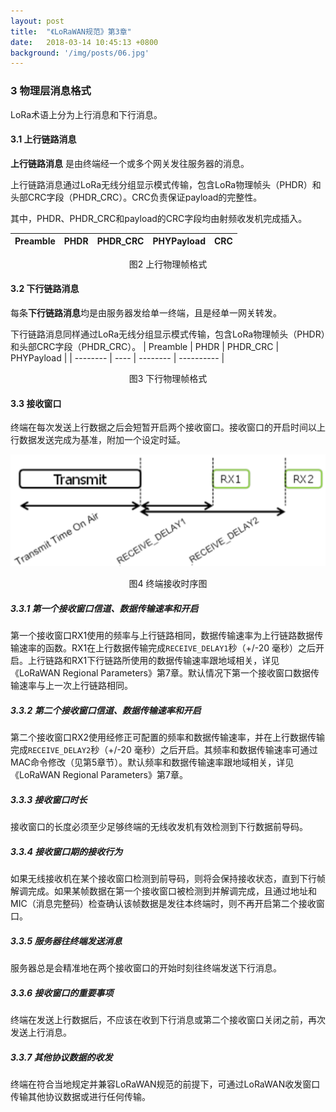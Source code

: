 ```yaml
---
layout: post
title:  "《LoRaWAN规范》第3章"
date:   2018-03-14 10:45:13 +0800
background: '/img/posts/06.jpg'
---
```


### 3 物理层消息格式
LoRa术语上分为上行消息和下行消息。
#### 3.1 上行链路消息
**上行链路消息** 是由终端经一个或多个网关发往服务器的消息。

上行链路消息通过LoRa无线分组显示模式传输，包含LoRa物理帧头（PHDR）和头部CRC字段（PHDR_CRC）。CRC负责保证payload的完整性。

其中，PHDR、PHDR_CRC和payload的CRC字段均由射频收发机完成插入。

| Preamble | PHDR | PHDR_CRC | PHYPayload | CRC |
| -------- | ---- | -------- | ---------- | --- |
<center>图2 上行物理帧格式</center>

#### 3.2 下行链路消息
每条**下行链路消息**均是由服务器发给单一终端，且是经单一网关转发。

下行链路消息同样通过LoRa无线分组显示模式传输，包含LoRa物理帧头（PHDR）和头部CRC字段（PHDR_CRC）。
| Preamble | PHDR | PHDR_CRC | PHYPayload |
| -------- | ---- | -------- | ---------- |
<center>图3 下行物理帧格式</center>

#### 3.3 接收窗口
终端在每次发送上行数据之后会短暂开启两个接收窗口。接收窗口的开启时间以上行数据发送完成为基准，附加一个设定时延。

![end-device receive receive slot timing](https://raw.githubusercontent.com/qigeloveit/LoRaWAN_Specification_Learning/master/image/end-device_receive_slot_timing.png)
<center>图4 终端接收时序图</center>

##### 3.3.1 第一个接收窗口信道、数据传输速率和开启
第一个接收窗口RX1使用的频率与上行链路相同，数据传输速率为上行链路数据传输速率的函数。RX1在上行数据传输完成`RECEIVE_DELAY1`秒（+/-20 毫秒）之后开启。上行链路和RX1下行链路所使用的数据传输速率跟地域相关，详见《LoRaWAN Regional Parameters》第7章。默认情况下第一个接收窗口数据传输速率与上一次上行链路相同。

##### 3.3.2 第二个接收窗口信道、数据传输速率和开启
第二个接收窗口RX2使用经修正可配置的频率和数据传输速率，并在上行数据传输完成`RECEIVE_DELAY2`秒（+/-20 毫秒）之后开启。其频率和数据传输速率可通过MAC命令修改（见第5章节）。默认频率和数据传输速率跟地域相关，详见《LoRaWAN Regional Parameters》第7章。

##### 3.3.3 接收窗口时长
接收窗口的长度必须至少足够终端的无线收发机有效检测到下行数据前导码。

##### 3.3.4 接收窗口期的接收行为
如果无线接收机在某个接收窗口检测到前导码，则将会保持接收状态，直到下行帧解调完成。如果某帧数据在第一个接收窗口被检测到并解调完成，且通过地址和MIC（消息完整码）检查确认该帧数据是发往本终端时，则不再开启第二个接收窗口。

##### 3.3.5 服务器往终端发送消息
服务器总是会精准地在两个接收窗口的开始时刻往终端发送下行消息。

##### 3.3.6 接收窗口的重要事项
终端在发送上行数据后，不应该在收到下行消息或第二个接收窗口关闭之前，再次发送上行消息。

##### 3.3.7 其他协议数据的收发
终端在符合当地规定并兼容LoRaWAN规范的前提下，可通过LoRaWAN收发窗口传输其他协议数据或进行任何传输。